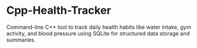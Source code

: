 # Cpp-Health-Tracker
Command-line C++ tool to track daily health habits like water intake, gym activity, and blood pressure using SQLite for structured data storage and summaries.
